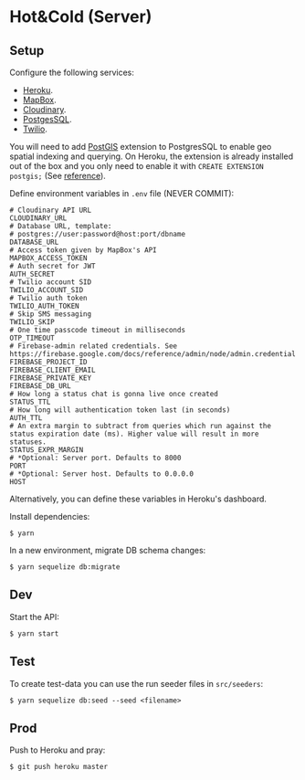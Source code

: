 # Hot&Cold (Server)

## Setup

Configure the following services:

- [Heroku](https://heroku.com/).
- [MapBox](https://www.mapbox.com/).
- [Cloudinary](https://cloudinary.com/).
- [PostgesSQL](https://www.postgresql.org/).
- [Twilio](https://www.twilio.com/).

You will need to add [PostGIS](https://postgis.net/install/) extension to PostgresSQL to enable geo spatial indexing and querying. On Heroku, the extension is already installed out of the box and you only need to enable it with `CREATE EXTENSION postgis;` (See [reference](https://devcenter.heroku.com/articles/postgis)).

Define environment variables in `.env` file (NEVER COMMIT):

    # Cloudinary API URL
    CLOUDINARY_URL
    # Database URL, template:
    # postgres://user:password@host:port/dbname
    DATABASE_URL
    # Access token given by MapBox's API
    MAPBOX_ACCESS_TOKEN
    # Auth secret for JWT
    AUTH_SECRET
    # Twilio account SID
    TWILIO_ACCOUNT_SID
    # Twilio auth token
    TWILIO_AUTH_TOKEN
    # Skip SMS messaging
    TWILIO_SKIP
    # One time passcode timeout in milliseconds
    OTP_TIMEOUT
    # Firebase-admin related credentials. See https://firebase.google.com/docs/reference/admin/node/admin.credential
    FIREBASE_PROJECT_ID
    FIREBASE_CLIENT_EMAIL
    FIREBASE_PRIVATE_KEY
    FIREBASE_DB_URL
    # How long a status chat is gonna live once created
    STATUS_TTL
    # How long will authentication token last (in seconds)
    AUTH_TTL
    # An extra margin to subtract from queries which run against the status expiration date (ms). Higher value will result in more statuses.
    STATUS_EXPR_MARGIN
    # *Optional: Server port. Defaults to 8000
    PORT
    # *Optional: Server host. Defaults to 0.0.0.0
    HOST

Alternatively, you can define these variables in Heroku's dashboard.

Install dependencies:

    $ yarn

In a new environment, migrate DB schema changes:

    $ yarn sequelize db:migrate

## Dev

Start the API:

    $ yarn start

## Test

To create test-data you can use the run seeder files in `src/seeders`:

    $ yarn sequelize db:seed --seed <filename>

## Prod

Push to Heroku and pray:

    $ git push heroku master
